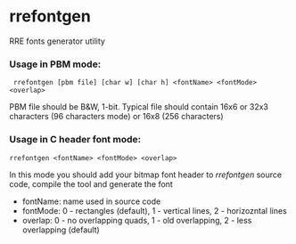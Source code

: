 # rrefontgen
RRE fonts generator utility

### Usage in PBM mode:
   ` rrefontgen [pbm file] [char w] [char h] <fontName> <fontMode> <overlap>`
  
  PBM file should be B&W, 1-bit. Typical file should contain 16x6 or 32x3 characters (96 characters mode) or 16x8 (256 characters)
  
### Usage in C header font mode:

   `rrefontgen <fontName> <fontMode> <overlap>`
  
  In this mode you should add your bitmap font header to *rrefontgen* source code, compile the tool and generate the font
  
- fontName: name used in source code
- fontMode: 0 - rectangles (default), 1 - vertical lines, 2 - horizozntal lines
- overlap:  0 - no overlapping quads, 1 - old overlapping, 2 - less overlapping (default)

